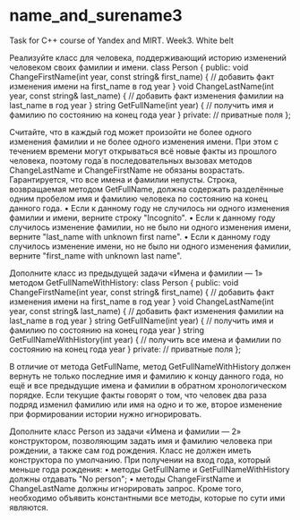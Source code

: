 # name_and_surename3
Task for C++ course of Yandex and MIRT. Week3. White belt

Реализуйте класс для человека, поддерживающий историю изменений человеком своих фамилии и имени.
class Person {
public:
  void ChangeFirstName(int year, const string& first_name) {
    // добавить факт изменения имени на first_name в год year
  }
  void ChangeLastName(int year, const string& last_name) {
    // добавить факт изменения фамилии на last_name в год year
  }
  string GetFullName(int year) {
    // получить имя и фамилию по состоянию на конец года year
  }
private:
  // приватные поля
};


Считайте, что в каждый год может произойти не более одного изменения фамилии и не более одного изменения имени. При этом с течением времени могут открываться всё новые факты из прошлого человека, поэтому года́ в последовательных вызовах методов ChangeLastName и ChangeFirstName не обязаны возрастать.
Гарантируется, что все имена и фамилии непусты.
Строка, возвращаемая методом GetFullName, должна содержать разделённые одним пробелом имя и фамилию человека по состоянию на конец данного года.
•	Если к данному году не случилось ни одного изменения фамилии и имени, верните строку "Incognito".
•	Если к данному году случилось изменение фамилии, но не было ни одного изменения имени, верните "last_name with unknown first name".
•	Если к данному году случилось изменение имени, но не было ни одного изменения фамилии, верните "first_name with unknown last name".

Дополните класс из предыдущей задачи «Имена и фамилии — 1» методом GetFullNameWithHistory:
class Person {
public:
  void ChangeFirstName(int year, const string& first_name) {
    // добавить факт изменения имени на first_name в год year
  }
  void ChangeLastName(int year, const string& last_name) {
    // добавить факт изменения фамилии на last_name в год year
  }
  string GetFullName(int year) {
    // получить имя и фамилию по состоянию на конец года year
  }
  string GetFullNameWithHistory(int year) {
    // получить все имена и фамилии по состоянию на конец года year
  }
private:
  // приватные поля
};

В отличие от метода GetFullName, метод GetFullNameWithHistory должен вернуть не только последние имя и фамилию к концу данного года, но ещё и все предыдущие имена и фамилии в обратном хронологическом порядке. Если текущие факты говорят о том, что человек два раза подряд изменил фамилию или имя на одно и то же, второе изменение при формировании истории нужно игнорировать.

Дополните класс Person из задачи «Имена и фамилии — 2» конструктором, позволяющим задать имя и фамилию человека при рождении, а также сам год рождения. Класс не должен иметь конструктора по умолчанию.
При получении на вход года, который меньше года рождения:
•	методы GetFullName и GetFullNameWithHistory должны отдавать "No person";
•	методы ChangeFirstName и ChangeLastName должны игнорировать запрос.
Кроме того, необходимо объявить константными все методы, которые по сути ими являются.

